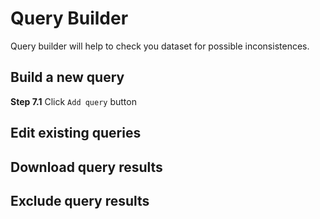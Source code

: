 # Query Builder

Query builder will help to check you dataset for possible inconsistences.

## Build a new query

**Step 7.1** Click `Add query` button

## Edit existing queries

## Download query results

## Exclude query results
